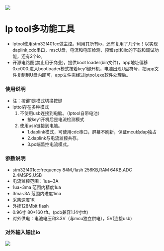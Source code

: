 ![](https://github.com/lgtbp/lp_tool/blob/master/image/me.ico)
# lp tool多功能工具
* lptool使用stm32f401cc做主控。利用其所有io，还有复用了几个io！以实现daplink,cdc串口，mscU盘，电流和电压检测，预留spi和iic的下载和调试功能，还有2个io。
* 开源电路图(禁止用于商业)，提供boot loader(bin文件)，app地址偏移0xc000.进入bootloader模式按着key1键开机，电脑出现U盘符号，把app文件复制到U盘内即可，app文件需经过lptool.exe软件处理后。

### 使用说明
* 注：按键1是模式切换按键
* lpttol存在多种模式
    1. 不使用usb连接到电脑。（lptool自带电池）
        * 按key1开机后是电流检测模式
    2. 使用usb链接到电脑。
        * 1.daplink模式，可使用cdc串口，屏幕不刷新，保证mcu给dap独占
        * 2.daplink与电流监控共存。
        * 3.pc端监控电流模式。



### 参数说明
* stm32f401cc:frequency 84M,flash 256KB,RAM 64KB,ADC 2.4MSPS,USB
* 电流监控范围：1ua~3A
* 1ua~3ma 范围内精度1ua
* 3ma~3A 范围内进度1ma
* 采集速度1K
* 外挂128Mbit flash
* 0.96寸 80*160 tft。(pcb兼容1.14寸tft)
* 对外供电：电池电压和3.3V（与mcu独立供电），5V(连接usb)

### 对外输入输出io
![](https://github.com/lgtbp/lp_tool/blob/master/image/io.png)